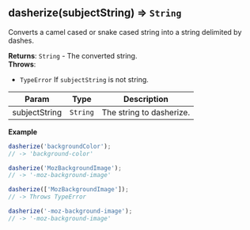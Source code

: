 <a name="dasherize"></a>

## dasherize(subjectString) ⇒ <code>String</code>
Converts a camel cased or snake cased string into a string delimited by dashes.

**Returns**: <code>String</code> - The converted string.  
**Throws**:

- <code>TypeError</code> If `subjectString` is not string.


| Param | Type | Description |
| --- | --- | --- |
| subjectString | <code>String</code> | The string to dasherize. |

**Example**  
```js
dasherize('backgroundColor');
// -> 'background-color'

dasherize('MozBackgroundImage');
// -> '-moz-background-image'

dasherize(['MozBackgroundImage']);
// -> Throws TypeError

dasherize('-moz-background-image');
// -> '-moz-background-image'
```
